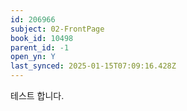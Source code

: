 ```yaml
---
id: 206966
subject: 02-FrontPage
book_id: 10498
parent_id: -1
open_yn: Y
last_synced: 2025-01-15T07:09:16.428Z
---
```

테스트 합니다.